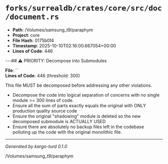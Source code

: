 # `forks/surrealdb/crates/core/src/doc/document.rs`

- **Path**: /Volumes/samsung_t9/paraphym
- **Project**: core
- **File Hash**: 0175b0f4  
- **Timestamp**: 2025-10-10T02:16:00.667054+00:00  
- **Lines of Code**: 446

---## ⚠️ PRIORITY: Decompose into Submodules

**File**: ``  
**Lines of Code**: 446 (threshold: 300)

This file MUST be decomposed before addressing any other violations.

- Decompose the code into logical separation of concerns with no single module >= 300 lines of code. 
- Ensure all the sum of parts exactly equals the original with ONLY production quality source code
- Ensure the original "shadowing" module is deleted so the new decomposed submodule is ACTUALLY USED
- Ensure there are absolutely no backup files left in the codebase polluting up the code with the original monolithic file.

------

*Generated by kargo-turd 0.1.0*

/Volumes/samsung_t9/paraphym